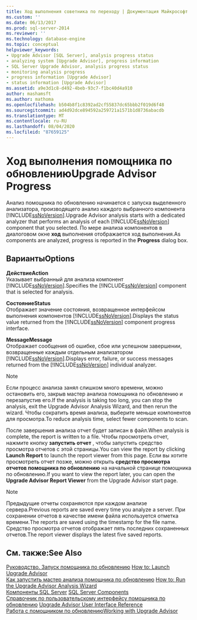 ```yaml
---
title: Ход выполнения советника по переходу | Документация Майкрософт
ms.custom: ''
ms.date: 06/13/2017
ms.prod: sql-server-2014
ms.reviewer: ''
ms.technology: database-engine
ms.topic: conceptual
helpviewer_keywords:
- Upgrade Advisor [SQL Server], analysis progress status
- analyzing system [Upgrade Advisor], progress information
- SQL Server Upgrade Advisor, analysis progress status
- monitoring analysis progress
- progress information [Upgrade Advisor]
- status information [Upgrade Advisor]
ms.assetid: a9e3d1c8-d492-4beb-93c7-f1bc40d4a910
author: mashamsft
ms.author: mathoma
ms.openlocfilehash: b504b8f1c8392ad2cf55837dc65bbb2f019d6f48
ms.sourcegitcommit: ad4d92dce894592a259721a1571b1d8736abacdb
ms.translationtype: MT
ms.contentlocale: ru-RU
ms.lasthandoff: 08/04/2020
ms.locfileid: "87659125"
---
```

# <a name="upgrade-advisor-progress"></a><span data-ttu-id="c9bc7-102">Ход выполнения помощника по обновлению</span><span class="sxs-lookup"><span data-stu-id="c9bc7-102">Upgrade Advisor Progress</span></span>
  <span data-ttu-id="c9bc7-103">Анализ помощника по обновлению начинается с запуска выделенного анализатора, производящего анализ каждого выбранного компонента [!INCLUDE[ssNoVersion](../../includes/ssnoversion-md.md)].</span><span class="sxs-lookup"><span data-stu-id="c9bc7-103">Upgrade Advisor analysis starts with a dedicated analyzer that performs an analysis of each [!INCLUDE[ssNoVersion](../../includes/ssnoversion-md.md)] component that you selected.</span></span> <span data-ttu-id="c9bc7-104">По мере анализа компонентов в диалоговом окне **ход** выполнения отображается ход выполнения.</span><span class="sxs-lookup"><span data-stu-id="c9bc7-104">As components are analyzed, progress is reported in the **Progress** dialog box.</span></span>  
  
## <a name="options"></a><span data-ttu-id="c9bc7-105">Варианты</span><span class="sxs-lookup"><span data-stu-id="c9bc7-105">Options</span></span>  
 <span data-ttu-id="c9bc7-106">**Действие**</span><span class="sxs-lookup"><span data-stu-id="c9bc7-106">**Action**</span></span>  
 <span data-ttu-id="c9bc7-107">Указывает выбранный для анализа компонент [!INCLUDE[ssNoVersion](../../includes/ssnoversion-md.md)].</span><span class="sxs-lookup"><span data-stu-id="c9bc7-107">Specifies the [!INCLUDE[ssNoVersion](../../includes/ssnoversion-md.md)] component that is selected for analysis.</span></span>  
  
 <span data-ttu-id="c9bc7-108">**Состояние**</span><span class="sxs-lookup"><span data-stu-id="c9bc7-108">**Status**</span></span>  
 <span data-ttu-id="c9bc7-109">Отображает значение состояния, возвращенное интерфейсом выполнения компонентов [!INCLUDE[ssNoVersion](../../includes/ssnoversion-md.md)].</span><span class="sxs-lookup"><span data-stu-id="c9bc7-109">Displays the status value returned from the [!INCLUDE[ssNoVersion](../../includes/ssnoversion-md.md)] component progress interface.</span></span>  
  
 <span data-ttu-id="c9bc7-110">**Message**</span><span class="sxs-lookup"><span data-stu-id="c9bc7-110">**Message**</span></span>  
 <span data-ttu-id="c9bc7-111">Отображает сообщения об ошибке, сбое или успешном завершении, возвращенные каждым отдельным анализатором [!INCLUDE[ssNoVersion](../../includes/ssnoversion-md.md)].</span><span class="sxs-lookup"><span data-stu-id="c9bc7-111">Displays error, failure, or success messages returned from the [!INCLUDE[ssNoVersion](../../includes/ssnoversion-md.md)] individual analyzer.</span></span>  
  
> [!NOTE]  
>  <span data-ttu-id="c9bc7-112">Если процесс анализа занял слишком много времени, можно остановить его, закрыв мастер анализа помощника по обновлению и перезапустив его.</span><span class="sxs-lookup"><span data-stu-id="c9bc7-112">If the analysis is taking too long, you can stop the analysis, exit the Upgrade Advisor Analysis Wizard, and then rerun the wizard.</span></span> <span data-ttu-id="c9bc7-113">Чтобы сократить время анализа, выберите меньше компонентов для просмотра.</span><span class="sxs-lookup"><span data-stu-id="c9bc7-113">To reduce analysis time, select fewer components to scan.</span></span>  
  
 <span data-ttu-id="c9bc7-114">После завершения анализа отчет будет записан в файл.</span><span class="sxs-lookup"><span data-stu-id="c9bc7-114">When analysis is complete, the report is written to a file.</span></span> <span data-ttu-id="c9bc7-115">Чтобы просмотреть отчет, нажмите кнопку **запустить отчет** , чтобы запустить средство просмотра отчетов с этой страницы.</span><span class="sxs-lookup"><span data-stu-id="c9bc7-115">You can view the report by clicking **Launch Report** to launch the report viewer from this page.</span></span> <span data-ttu-id="c9bc7-116">Если вы хотите просмотреть отчет позже, можно открыть **средство просмотра отчетов помощника по обновлению** на начальной странице помощника по обновлению.</span><span class="sxs-lookup"><span data-stu-id="c9bc7-116">If you want to view the report later, you can open the **Upgrade Advisor Report Viewer** from the Upgrade Advisor start page.</span></span>  
  
> [!NOTE]  
>  <span data-ttu-id="c9bc7-117">Предыдущие отчеты сохраняются при каждом анализе сервера.</span><span class="sxs-lookup"><span data-stu-id="c9bc7-117">Previous reports are saved every time you analyze a server.</span></span> <span data-ttu-id="c9bc7-118">При сохранении отчетов в качестве имени файла используется отметка времени.</span><span class="sxs-lookup"><span data-stu-id="c9bc7-118">The reports are saved using the timestamp for the file name.</span></span> <span data-ttu-id="c9bc7-119">Средство просмотра отчетов отображает пять последних сохраненных отчетов.</span><span class="sxs-lookup"><span data-stu-id="c9bc7-119">The report viewer displays the latest five saved reports.</span></span>  
  
## <a name="see-also"></a><span data-ttu-id="c9bc7-120">См. также:</span><span class="sxs-lookup"><span data-stu-id="c9bc7-120">See Also</span></span>  
 <span data-ttu-id="c9bc7-121">[Руководство. Запуск помощника по обновлению](../../../2014/sql-server/install/how-to-launch-upgrade-advisor.md) </span><span class="sxs-lookup"><span data-stu-id="c9bc7-121">[How to: Launch Upgrade Advisor](../../../2014/sql-server/install/how-to-launch-upgrade-advisor.md) </span></span>  
 <span data-ttu-id="c9bc7-122">[Как запустить мастер анализа помощника по обновлению](../../../2014/sql-server/install/how-to-run-the-upgrade-advisor-analysis-wizard.md) </span><span class="sxs-lookup"><span data-stu-id="c9bc7-122">[How to: Run the Upgrade Advisor Analysis Wizard](../../../2014/sql-server/install/how-to-run-the-upgrade-advisor-analysis-wizard.md) </span></span>  
 <span data-ttu-id="c9bc7-123">[Компоненты SQL Server](../../../2014/sql-server/install/sql-server-components.md) </span><span class="sxs-lookup"><span data-stu-id="c9bc7-123">[SQL Server Components](../../../2014/sql-server/install/sql-server-components.md) </span></span>  
 <span data-ttu-id="c9bc7-124">[Справочник по пользовательскому интерфейсу помощника по обновлению](../../../2014/sql-server/install/upgrade-advisor-user-interface-reference.md) </span><span class="sxs-lookup"><span data-stu-id="c9bc7-124">[Upgrade Advisor User Interface Reference](../../../2014/sql-server/install/upgrade-advisor-user-interface-reference.md) </span></span>  
 [<span data-ttu-id="c9bc7-125">Работа с помощником по обновлению</span><span class="sxs-lookup"><span data-stu-id="c9bc7-125">Working with Upgrade Advisor</span></span>](../../../2014/sql-server/install/working-with-upgrade-advisor.md)  
  
  
